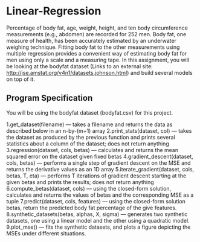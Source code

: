 # Linear-Regression
Percentage of body fat, age, weight, height, and ten body circumference measurements (e.g., abdomen) are recorded for 252 men. Body fat, one measure of health, has been accurately estimated by an underwater weighing technique. Fitting body fat to the other measurements using multiple regression provides a convenient way of estimating body fat for men using only a scale and a measuring tape. In this assignment, you will be looking at the bodyfat dataset (Links to an external site: http://jse.amstat.org/v4n1/datasets.johnson.html) and build several models on top of it.

## Program Specification
You will be using the bodyfat dataset (bodyfat.csv) for this project.

1.get_dataset(filename) — takes a filename and returns the data as described below in an n-by-(m+1) array
2.print_stats(dataset, col) — takes the dataset as produced by the previous function and prints several statistics about a column of the dataset; does not return anything
3.regression(dataset, cols, betas) — calculates and returns the mean squared error on the dataset given fixed betas
4.gradient_descent(dataset, cols, betas) — performs a single step of gradient descent on the MSE and returns the derivative values as an 1D array
5.iterate_gradient(dataset, cols, betas, T, eta) — performs T iterations of gradient descent starting at the given betas and prints the results; does not return anything
6.compute_betas(dataset, cols) — using the closed-form solution, calculates and returns the values of betas and the corresponding MSE as a tuple
7.predict(dataset, cols, features) — using the closed-form solution betas, return the predicted body fat percentage of the give features.
8.synthetic_datasets(betas, alphas, X, sigma) — generates two synthetic datasets, one using a linear model and the other using a quadratic model.
9.plot_mse() — fits the synthetic datasets, and plots a figure depicting the MSEs under different situations.
